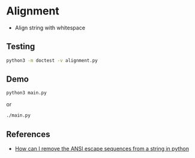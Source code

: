 # Alignment
- Align string with whitespace

## Testing
```sh
python3 -m doctest -v alignment.py
```

## Demo
```sh
python3 main.py
```
or
```sh
./main.py
```

## References
- [How can I remove the ANSI escape sequences from a string in python](https://stackoverflow.com/questions/14693701/how-can-i-remove-the-ansi-escape-sequences-from-a-string-in-python)